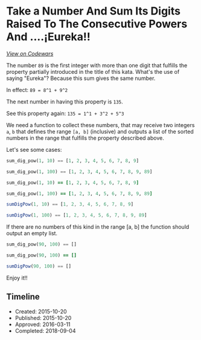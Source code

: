 # Take a Number And Sum  Its Digits Raised To The Consecutive Powers And ....¡Eureka!!
[*View on Codewars*](https://www.codewars.com/kata/take-a-number-and-sum-its-digits-raised-to-the-consecutive-powers-and-dot-dot-dot-eureka)

The number ```89``` is the first integer with more than one digit that fulfills the property partially introduced in the title of this kata. 
What's the use of saying "Eureka"? Because this sum gives the same number.

In effect: ```89 = 8^1 + 9^2``` 

The next number in having this property is ```135```.

See this property again: ```135 = 1^1 + 3^2 + 5^3```

We need a function to collect these numbers, that may receive two integers ```a```, ```b``` that defines the range ```[a, b]``` (inclusive) and outputs a list of the sorted numbers in the range that fulfills the property described above.

Let's see some cases:
```python
sum_dig_pow(1, 10) == [1, 2, 3, 4, 5, 6, 7, 8, 9]

sum_dig_pow(1, 100) == [1, 2, 3, 4, 5, 6, 7, 8, 9, 89]
```
```ruby
sum_dig_pow(1, 10) == [1, 2, 3, 4, 5, 6, 7, 8, 9]

sum_dig_pow(1, 100) == [1, 2, 3, 4, 5, 6, 7, 8, 9, 89]
```
```javascript
sumDigPow(1, 10) == [1, 2, 3, 4, 5, 6, 7, 8, 9]

sumDigPow(1, 100) == [1, 2, 3, 4, 5, 6, 7, 8, 9, 89]
```
If there are no numbers of this kind in the range [a, b] the function should output an empty list.
```python
sum_dig_pow(90, 100) == []
```
```ruby
sum_dig_pow(90, 100) == []
```
```javascript
sumDigPow(90, 100) == []
```
Enjoy it!!



## Timeline
- Created: 2015-10-20
- Published: 2015-10-20
- Approved: 2016-03-11
- Completed: 2018-09-04